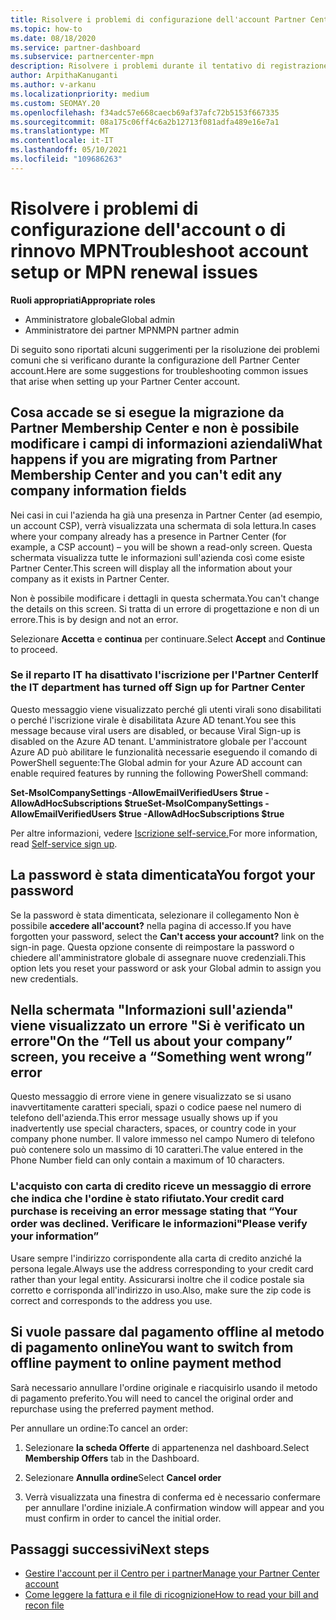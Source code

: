 ```yaml
---
title: Risolvere i problemi di configurazione dell'account Partner Center o del rinnovo MPN
ms.topic: how-to
ms.date: 08/18/2020
ms.service: partner-dashboard
ms.subservice: partnercenter-mpn
description: Risolvere i problemi durante il tentativo di registrazione in Partner Center. Le risposte consentono di risolvere i problemi relativi ai metodi di pagamento, all'eliminazione delle password e altro ancora.
author: ArpithaKanuganti
ms.author: v-arkanu
ms.localizationpriority: medium
ms.custom: SEOMAY.20
ms.openlocfilehash: f34adc57e668caecb69af37afc72b5153f667335
ms.sourcegitcommit: 08a175c06ff4c6a2b12713f081adfa489e16e7a1
ms.translationtype: MT
ms.contentlocale: it-IT
ms.lasthandoff: 05/10/2021
ms.locfileid: "109686263"
---
```

# <a name="troubleshoot-account-setup-or-mpn-renewal-issues"></a><span data-ttu-id="8bbe1-104">Risolvere i problemi di configurazione dell'account o di rinnovo MPN</span><span class="sxs-lookup"><span data-stu-id="8bbe1-104">Troubleshoot account setup or MPN renewal issues</span></span>


<span data-ttu-id="8bbe1-105">**Ruoli appropriati**</span><span class="sxs-lookup"><span data-stu-id="8bbe1-105">**Appropriate roles**</span></span>

- <span data-ttu-id="8bbe1-106">Amministratore globale</span><span class="sxs-lookup"><span data-stu-id="8bbe1-106">Global admin</span></span>
- <span data-ttu-id="8bbe1-107">Amministratore dei partner MPN</span><span class="sxs-lookup"><span data-stu-id="8bbe1-107">MPN partner admin</span></span>
 
<span data-ttu-id="8bbe1-108">Di seguito sono riportati alcuni suggerimenti per la risoluzione dei problemi comuni che si verificano durante la configurazione dell Partner Center account.</span><span class="sxs-lookup"><span data-stu-id="8bbe1-108">Here are some suggestions for troubleshooting common issues that arise when setting up your Partner Center account.</span></span>

## <a name="what-happens-if-you-are-migrating-from-partner-membership-center-and-you-cant-edit-any-company-information-fields"></a><span data-ttu-id="8bbe1-109">Cosa accade se si esegue la migrazione da Partner Membership Center e non è possibile modificare i campi di informazioni aziendali</span><span class="sxs-lookup"><span data-stu-id="8bbe1-109">What happens if you are migrating from Partner Membership Center and you can't edit any company information fields</span></span>

<span data-ttu-id="8bbe1-110">Nei casi in cui l'azienda ha già una presenza in Partner Center (ad esempio, un account CSP), verrà visualizzata una schermata di sola lettura.</span><span class="sxs-lookup"><span data-stu-id="8bbe1-110">In cases where your company already has a presence in Partner Center (for example, a CSP account) – you will be shown a read-only screen.</span></span> <span data-ttu-id="8bbe1-111">Questa schermata visualizza tutte le informazioni sull'azienda così come esiste Partner Center.</span><span class="sxs-lookup"><span data-stu-id="8bbe1-111">This screen will display all the information about your company as it exists in Partner Center.</span></span>

<span data-ttu-id="8bbe1-112">Non è possibile modificare i dettagli in questa schermata.</span><span class="sxs-lookup"><span data-stu-id="8bbe1-112">You can't change the details on this screen.</span></span> <span data-ttu-id="8bbe1-113">Si tratta di un errore di progettazione e non di un errore.</span><span class="sxs-lookup"><span data-stu-id="8bbe1-113">This is by design and not an error.</span></span>

<span data-ttu-id="8bbe1-114">Selezionare **Accetta** e **continua** per continuare.</span><span class="sxs-lookup"><span data-stu-id="8bbe1-114">Select **Accept** and **Continue** to proceed.</span></span>


### <a name="if-the-it-department-has-turned-off-sign-up-for-partner-center"></a><span data-ttu-id="8bbe1-115">Se il reparto IT ha disattivato **l'iscrizione per l'Partner Center**</span><span class="sxs-lookup"><span data-stu-id="8bbe1-115">If the IT department has turned off **Sign up for Partner Center**</span></span>

<span data-ttu-id="8bbe1-116">Questo messaggio viene visualizzato perché gli utenti virali sono disabilitati o perché l'iscrizione virale è disabilitata Azure AD tenant.</span><span class="sxs-lookup"><span data-stu-id="8bbe1-116">You see this message because viral users are disabled, or because Viral Sign-up is disabled on the Azure AD tenant.</span></span> <span data-ttu-id="8bbe1-117">L'amministratore globale per l'account Azure AD può abilitare le funzionalità necessarie eseguendo il comando di PowerShell seguente:</span><span class="sxs-lookup"><span data-stu-id="8bbe1-117">The Global admin for your Azure AD account can enable required features by running the following PowerShell command:</span></span>

<span data-ttu-id="8bbe1-118">**Set-MsolCompanySettings -AllowEmailVerifiedUsers $true -AllowAdHocSubscriptions $true**</span><span class="sxs-lookup"><span data-stu-id="8bbe1-118">**Set-MsolCompanySettings -AllowEmailVerifiedUsers $true -AllowAdHocSubscriptions $true**</span></span>

<span data-ttu-id="8bbe1-119">Per altre informazioni, vedere [Iscrizione self-service.](/azure/active-directory/users-groups-roles/directory-self-service-signup)</span><span class="sxs-lookup"><span data-stu-id="8bbe1-119">For more information, read [Self-service sign up](/azure/active-directory/users-groups-roles/directory-self-service-signup).</span></span>

## <a name="you-forgot-your-password"></a><span data-ttu-id="8bbe1-120">La password è stata dimenticata</span><span class="sxs-lookup"><span data-stu-id="8bbe1-120">You forgot your password</span></span>

<span data-ttu-id="8bbe1-121">Se la password è stata dimenticata, selezionare il collegamento Non è possibile **accedere all'account?** nella pagina di accesso.</span><span class="sxs-lookup"><span data-stu-id="8bbe1-121">If you have forgotten your password, select the **Can't access your account?** link on the sign-in page.</span></span> <span data-ttu-id="8bbe1-122">Questa opzione consente di reimpostare la password o chiedere all'amministratore globale di assegnare nuove credenziali.</span><span class="sxs-lookup"><span data-stu-id="8bbe1-122">This option lets you reset your password or ask your Global admin to assign you new credentials.</span></span>

## <a name="on-the-tell-us-about-your-company-screen-you-receive-a-something-went-wrong-error"></a><span data-ttu-id="8bbe1-123">Nella schermata "Informazioni sull'azienda" viene visualizzato un errore "Si è verificato un errore"</span><span class="sxs-lookup"><span data-stu-id="8bbe1-123">On the “Tell us about your company” screen, you receive a “Something went wrong” error</span></span>

<span data-ttu-id="8bbe1-124">Questo messaggio di errore viene in genere visualizzato se si usano inavvertitamente caratteri speciali, spazi o codice paese nel numero di telefono dell'azienda.</span><span class="sxs-lookup"><span data-stu-id="8bbe1-124">This error message usually shows up if you inadvertently use special characters, spaces, or country code in your company phone number.</span></span> <span data-ttu-id="8bbe1-125">Il valore immesso nel campo Numero di telefono può contenere solo un massimo di 10 caratteri.</span><span class="sxs-lookup"><span data-stu-id="8bbe1-125">The value entered in the Phone Number field can only contain a maximum of 10 characters.</span></span>


### <a name="your-credit-card-purchase-is-receiving-an-error-message-stating-that-your-order-was-declined-please-verify-your-information"></a><span data-ttu-id="8bbe1-126">L'acquisto con carta di credito riceve un messaggio di errore che indica che l'ordine è stato rifiutato.</span><span class="sxs-lookup"><span data-stu-id="8bbe1-126">Your credit card purchase is receiving an error message stating that “Your order was declined.</span></span> <span data-ttu-id="8bbe1-127">Verificare le informazioni"</span><span class="sxs-lookup"><span data-stu-id="8bbe1-127">Please verify your information”</span></span>


<span data-ttu-id="8bbe1-128">Usare sempre l'indirizzo corrispondente alla carta di credito anziché la persona legale.</span><span class="sxs-lookup"><span data-stu-id="8bbe1-128">Always use the address corresponding to your credit card rather than your legal entity.</span></span> <span data-ttu-id="8bbe1-129">Assicurarsi inoltre che il codice postale sia corretto e corrisponda all'indirizzo in uso.</span><span class="sxs-lookup"><span data-stu-id="8bbe1-129">Also, make sure the zip code is correct and corresponds to the address you use.</span></span>

## <a name="you-want-to-switch-from-offline-payment-to-online-payment-method"></a><span data-ttu-id="8bbe1-130">Si vuole passare dal pagamento offline al metodo di pagamento online</span><span class="sxs-lookup"><span data-stu-id="8bbe1-130">You want to switch from offline payment to online payment method</span></span> 

<span data-ttu-id="8bbe1-131">Sarà necessario annullare l'ordine originale e riacquisirlo usando il metodo di pagamento preferito.</span><span class="sxs-lookup"><span data-stu-id="8bbe1-131">You will need to cancel the original order and repurchase using the preferred payment method.</span></span>

<span data-ttu-id="8bbe1-132">Per annullare un ordine:</span><span class="sxs-lookup"><span data-stu-id="8bbe1-132">To cancel an order:</span></span>

1. <span data-ttu-id="8bbe1-133">Selezionare **la scheda Offerte** di appartenenza nel dashboard.</span><span class="sxs-lookup"><span data-stu-id="8bbe1-133">Select **Membership Offers** tab in the Dashboard.</span></span>

2. <span data-ttu-id="8bbe1-134">Selezionare **Annulla ordine**</span><span class="sxs-lookup"><span data-stu-id="8bbe1-134">Select **Cancel order**</span></span>

3. <span data-ttu-id="8bbe1-135">Verrà visualizzata una finestra di conferma ed è necessario confermare per annullare l'ordine iniziale.</span><span class="sxs-lookup"><span data-stu-id="8bbe1-135">A confirmation window will appear and you must confirm in order to cancel the initial order.</span></span>

## <a name="next-steps"></a><span data-ttu-id="8bbe1-136">Passaggi successivi</span><span class="sxs-lookup"><span data-stu-id="8bbe1-136">Next steps</span></span>

- [<span data-ttu-id="8bbe1-137">Gestire l'account per il Centro per i partner</span><span class="sxs-lookup"><span data-stu-id="8bbe1-137">Manage your Partner Center account</span></span>](partner-center-account-setup.md)
- [<span data-ttu-id="8bbe1-138">Come leggere la fattura e il file di ricognizione</span><span class="sxs-lookup"><span data-stu-id="8bbe1-138">How to read your bill and recon file</span></span>](read-your-bill.md)
